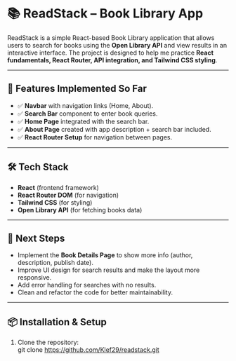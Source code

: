 # 📚 ReadStack – Book Library App  

ReadStack is a simple React-based Book Library application that allows users to search for books using the **Open Library API** and view results in an interactive interface. The project is designed to help me practice **React fundamentals, React Router, API integration, and Tailwind CSS styling**.  

---

## 🚀 Features Implemented So Far
- ✅ **Navbar** with navigation links (Home, About).  
- ✅ **Search Bar** component to enter book queries.  
- ✅ **Home Page** integrated with the search bar.  
- ✅ **About Page** created with app description + search bar included.  
- ✅ **React Router Setup** for navigation between pages.  

---

## 🛠️ Tech Stack
- **React** (frontend framework)  
- **React Router DOM** (for navigation)  
- **Tailwind CSS** (for styling)  
- **Open Library API** (for fetching books data)  

---

## 📅 Next Steps
- Implement the **Book Details Page** to show more info (author, description, publish date).  
- Improve UI design for search results and make the layout more responsive.  
- Add error handling for searches with no results.  
- Clean and refactor the code for better maintainability.  

---

## 📦 Installation & Setup
1. Clone the repository:  
   git clone https://github.com/Klef29/readstack.git